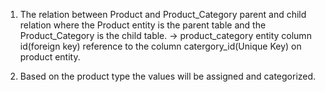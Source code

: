 1) The relation between Product and Product_Category parent and child relation where the Product entity is the parent table and the Product_Category is the child table.
-> product_category entity column id(foreign key) reference to the column catergory_id(Unique Key) on product entity.


2) Based on the product type the values will be assigned and categorized. 
